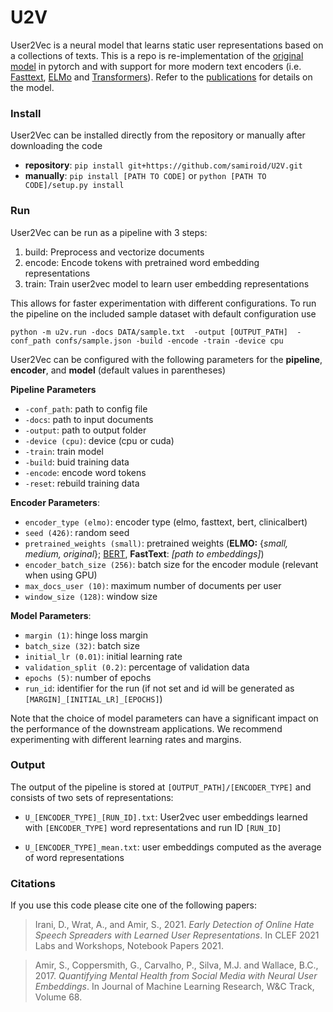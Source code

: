 # U2V 

User2Vec is a neural model that learns static user representations based on a collections of texts. This is a repo is re-implementation of the [original model](https://github.com/samiroid/usr2vec) in pytorch and with support for more modern text encoders (i.e. [Fasttext](https://fasttext.cc/docs/en/english-vectors.html), [ELMo](https://allenai.org/allennlp/software/elmo) and [Transformers](https://huggingface.co/docs/transformers/index)). Refer to the [publications](#citations) for details on the model.

### Install

User2Vec can be installed directly from the repository or manually after downloading the code  
- **repository**: `pip install git+https://github.com/samiroid/U2V.git`
- **manually**: `pip install [PATH TO CODE]` or `python [PATH TO CODE]/setup.py install` 

### Run

User2Vec can be run as a pipeline with 3 steps:
1. build: Preprocess and vectorize documents
2. encode: Encode tokens with pretrained word embedding representations
3. train: Train user2vec model to learn user embedding representations

This allows for faster experimentation with different configurations. To run the pipeline on the included sample dataset with default configuration use

`python -m u2v.run -docs DATA/sample.txt  -output [OUTPUT_PATH]  -conf_path confs/sample.json -build -encode -train -device cpu`

User2Vec can be configured with the following parameters for the **pipeline**, **encoder**, and **model** (default values in parentheses)

**Pipeline Parameters**

- `-conf_path`: path to config file
- `-docs`: path to input documents
- `-output`: path to output folder
- `-device (cpu)`: device (cpu or cuda)
- `-train`: train model
- `-build`: buid training data
- `-encode`: encode word tokens
- `-reset`: rebuild training data

**Encoder Parameters**:

- `encoder_type (elmo)`: encoder type (elmo, fasttext, bert, clinicalbert)
- `seed (426)`: random seed 
- `pretrained_weights (small)`: pretrained weights (**ELMO:** {*small, medium, original*}; [BERT](https://huggingface.co/models), **FastText**: *[path to embeddings]*)
- `encoder_batch_size (256)`: batch size for the encoder module (relevant when using GPU)
- `max_docs_user (10)`: maximum number of documents per user
- `window_size (128)`: window size 

**Model Parameters**:

- `margin (1)`: hinge loss margin
- `batch_size (32)`: batch size
- `initial_lr (0.01)`: initial learning rate
- `validation_split (0.2)`: percentage of validation data
- `epochs (5)`: number of epochs 
- `run_id`: identifier for the run (if not set and id will be generated as `[MARGIN]_[INITIAL_LR]_[EPOCHS]`)

Note that the choice of model parameters can have a significant impact on the performance of the downstream applications. We recommend experimenting with different learning rates and margins.

### Output

The output of the pipeline is stored at `[OUTPUT_PATH]/[ENCODER_TYPE]` and consists of two sets of representations:

- `U_[ENCODER_TYPE]_[RUN_ID].txt`: User2vec user embeddings learned with `[ENCODER_TYPE]` word representations and run ID `[RUN_ID]` 

- `U_[ENCODER_TYPE]_mean.txt`: user embeddings computed as the average of word representations 

### Citations
If you use this code please cite one of the following papers:
> Irani, D., Wrat, A., and Amir, S., 2021. *Early Detection of Online Hate Speech Spreaders with Learned User Representations*. In CLEF 2021 Labs and Workshops, Notebook Papers 2021.

> Amir, S., Coppersmith, G., Carvalho, P., Silva, M.J. and Wallace, B.C., 2017. *Quantifying Mental Health from Social Media with Neural User Embeddings*. In Journal of Machine Learning Research, W&C Track, Volume 68. 
